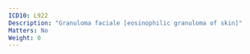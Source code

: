 ```yaml
---
ICD10: L922
Description: "Granuloma faciale [eosinophilic granuloma of skin]"
Matters: No
Weight: 0
---
```

